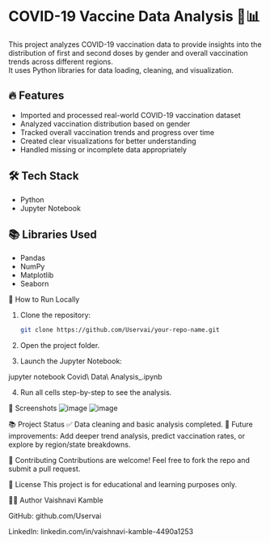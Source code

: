 # COVID-19 Vaccine Data Analysis 💉📊

This project analyzes COVID-19 vaccination data to provide insights into the distribution of first and second doses by gender and overall vaccination trends across different regions.  
It uses Python libraries for data loading, cleaning, and visualization.

## 🔥 Features
- Imported and processed real-world COVID-19 vaccination dataset
- Analyzed vaccination distribution based on gender
- Tracked overall vaccination trends and progress over time
- Created clear visualizations for better understanding
- Handled missing or incomplete data appropriately

## 🛠️ Tech Stack
- Python
- Jupyter Notebook

## 📚 Libraries Used
- Pandas
- NumPy
- Matplotlib
- Seaborn

🚀 How to Run Locally
1. Clone the repository:
   ```bash
   git clone https://github.com/Uservai/your-repo-name.git

2. Open the project folder.

3. Launch the Jupyter Notebook:

jupyter notebook Covid\ Data\ Analysis_.ipynb

4. Run all cells step-by-step to see the analysis.

📸 Screenshots
![image](https://github.com/user-attachments/assets/619abc92-bb94-49ca-a965-b631d430f942)
![image](https://github.com/user-attachments/assets/267dfe72-d5c2-46ac-8aa1-1cff3aba2ac3)

📚 Project Status
✅ Data cleaning and basic analysis completed.
🚀 Future improvements: Add deeper trend analysis, predict vaccination rates, or explore by region/state breakdowns.

🤝 Contributing
Contributions are welcome! Feel free to fork the repo and submit a pull request.

📄 License
This project is for educational and learning purposes only.

🙋‍♀️ Author
Vaishnavi Kamble

GitHub: github.com/Uservai

LinkedIn: linkedin.com/in/vaishnavi-kamble-4490a1253
